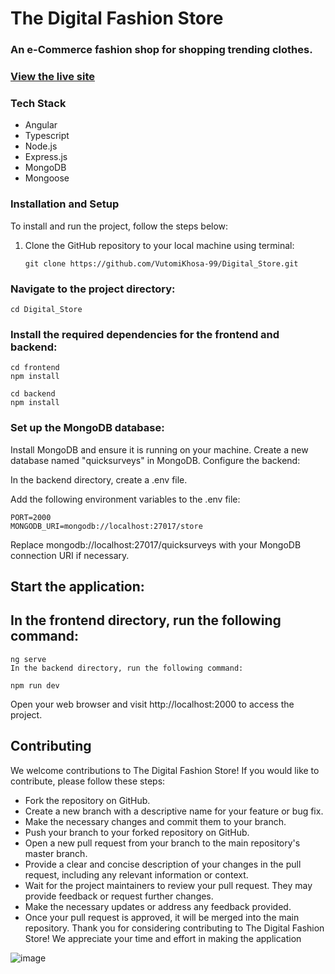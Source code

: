 # The Digital Fashion Store

### An e-Commerce fashion shop for shopping trending clothes.

### [View the live site](https://dfs-six.vercel.app)

### Tech Stack

- Angular
- Typescript
- Node.js
- Express.js
- MongoDB
- Mongoose

### Installation and Setup

To install and run the project, follow the steps below:

1. Clone the GitHub repository to your local machine using terminal:

   ```
   git clone https://github.com/VutomiKhosa-99/Digital_Store.git

### Navigate to the project directory:
```
cd Digital_Store
```


### Install the required dependencies for the frontend and backend:
```
cd frontend
npm install
```
```
cd backend
npm install
```
### Set up the MongoDB database:

Install MongoDB and ensure it is running on your machine.
Create a new database named "quicksurveys" in MongoDB.
Configure the backend:

In the backend directory, create a .env file.

Add the following environment variables to the .env file:


```
PORT=2000
MONGODB_URI=mongodb://localhost:27017/store
```
Replace mongodb://localhost:27017/quicksurveys with your MongoDB connection URI if necessary.

## Start the application:

## In the frontend directory, run the following command:

```
ng serve
In the backend directory, run the following command:
```

```
npm run dev
```
Open your web browser and visit http://localhost:2000 to access the project.

## Contributing
We welcome contributions to The Digital Fashion Store! If you would like to contribute, please follow these steps:

- Fork the repository on GitHub.
- Create a new branch with a descriptive name for your feature or bug fix.
- Make the necessary changes and commit them to your branch.
- Push your branch to your forked repository on GitHub.
- Open a new pull request from your branch to the main repository's master branch.
- Provide a clear and concise description of your changes in the pull request, including any relevant information or context.
- Wait for the project maintainers to review your pull request. They may provide feedback or request further changes.
- Make the necessary updates or address any feedback provided.
- Once your pull request is approved, it will be merged into the main repository.
Thank you for considering contributing to The Digital Fashion Store! We appreciate your time and effort in making the application




![image](https://github.com/VutomiKhosa-99/Digital_Store/assets/72287282/e6cff3b5-0f99-4291-b33a-762b2868ece4)




